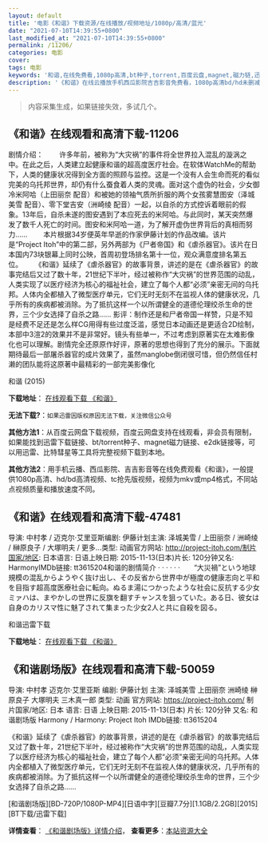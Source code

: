 ```yaml
---
layout: default
title: '电影《和谐》下载资源/在线播放/视频地址/1080p/高清/蓝光'
date: "2021-07-10T14:39:55+0800"
last_modified_at: "2021-07-10T14:39:55+0800"
permalink: /11206/
categories: 电影
cover:
tags: 电影
keywords: '和谐,在线免费看,1080p高清,bt种子,torrent,百度云盘,magnet,磁力链,迅雷下载资源'
description: '《和谐》在线云播放手机西瓜影院吉吉影音免费看，1080p高清bd/hd未删减完整版和tc抢先枪版，mkv/mp4格式，附带bt/torrent种子、magnet/磁力链、百度云盘、网盘资源迅雷下载链接'
---
```


>内容采集生成，如果链接失效，多试几个。


## 《和谐》在线观看和高清下载-11206

剧情介绍： 　　许多年前，被称为“大灾祸”的事件将全世界拉入混乱的漩涡之中。在此之后，人类建立起健康和谐的超高度医疗社会。在软体WatchMe的帮助下，人类的健康状况得到全方面的照顾与监控。这是一个没有人会生命而死的看似完美的乌托邦世界，却仍有什么蚕食着人类的灵魂。面对这个虚伪的社会，少女御冷米阿哈（上田丽奈 配音）和被她的领袖气质所折服的两个女孩雾慧图安（泽城美雪 配音）、零下堂吉安（洲崎绫 配音）一起，以自杀的方式控诉着眼前的假象。13年后，自杀未遂的图安遇到了本应死去的米阿哈。与此同时，某天突然爆发了数千人死亡的时间。图安和米阿哈一道，为了解开虚伪世界背后的真相而努力…… 　　本片根据34岁便英年早逝的作家伊藤计划的作品改编。该片是“Project Itoh”中的第二部，另外两部为《尸者帝国》和《虐杀器官》。该片在日本国内73块银幕上同时公映，首周初登场排名第十一位，观众满意度排名第五位。 　　《和谐》延续了《虐杀器官》的故事背景，讲述的是在《虐杀器官》的故事完结后又过了数十年，21世纪下半叶，经过被称作“大灾祸”的世界范围的动乱，人类实现了以医疗经济为核心的福祉社会，建立了每个人都“必须”亲密无间的乌托邦。人体内全都植入了微型医疗单元，它们无时无刻不在监视人体的健康状况，几乎所有的疾病都被消除。为了抵抗这样一个以所谓健全的道德伦理绞杀生命的世界，三个少女选择了自杀之路…… 影评：制作还是和尸者帝国一样赞，只是不知是经费不足还是怎么样CG用得有些过度泛滥，感觉日本动画还是更适合2D绘制，本部中3渲2的效果并不是非常好。镜头有些单一，不过考虑到原著实在太难影像化也可以理解。剧情完全还原原作好评，原著的思想也得到了充分的展示。下面就期待最后一部屠杀器官的成片效果了，虽然manglobe倒闭很可惜，但仍然信任村濑的团队能将这原著中最精彩的一部完美影像化


和谐 (2015)

**下载地址**： [在线观看下载 《和谐》](https://www.btbtdy.me/btdy/dy7912.html) 


**无法下载?**：`如果迅雷因版权原因无法下载，关注微信公众号 `

**其他方法1**：从百度云网盘下载视频，百度云网盘支持在线观看，非会员有限制，如果能找到迅雷下载链接、bt/torrent种子、magnet磁力链接、e2dk链接等，可以用迅雷、比特彗星等工具将完整视频下载到本地。

**其他方法2**：用手机云播、西瓜影院、吉吉影音等在线免费观看《和谐》，一般提供1080p高清、hd/bd高清视频、tc抢先版视频，视频为mkv或mp4格式，不同站点视频质量和播放速度不同。


## 《和谐》在线观看和高清下载-47481

导演: 中村孝 / 迈克尔·艾里亚斯编剧: 伊藤计划主演: 泽城美雪 / 上田丽奈 / 洲崎绫 / 榊原良子 / 大塚明夫 / 更多...类型: 动画官方网站: http://project-itoh.com/制片国家/地区: 日本语言: 日语上映日期: 2015-11-13(日本)片长: 120分钟又名: HarmonyIMDb链接: tt3615204和谐的剧情简介  ·  ·  ·  ·  ·  ·　　“大災禍”という地球規模の混乱からようやく抜け出し、その反省から世界中が極度の健康志向と平和を目指す超高度医療社会に転向。ぬるま湯につかったような社会に反抗する少女ミァハは、まやかしの世界に反旗を翻すチャンスを狙っていた。ある日、彼女は自身のカリスマ性に魅了されて集まった少女2人と共に自殺を図る。


和谐迅雷下载

**下载地址**： [在线观看下载 《和谐》](https://www.993dy.com//vod-detail-id-6220.html) 


## 《和谐剧场版》在线观看和高清下载-50059

导演: 中村孝 迈克尔·艾里亚斯 编剧: 伊藤计划 主演: 泽城美雪 上田丽奈 洲崎绫 榊原良子 大塚明夫 三木真一郎 类型: 动画 官方网站: https://project-itoh.com/ 制片国家/地区: 日本 语言: 日语 上映日期: 2015-11-13(日本) 片长: 120分钟 又名: 和谐剧场版 Harmony / Harmony: Project Itoh IMDb链接: tt3615204

《和谐》延续了《虐杀器官》的故事背景，讲述的是在《虐杀器官》的故事完结后又过了数十年，21世纪下半叶，经过被称作“大灾祸”的世界范围的动乱，人类实现了以医疗经济为核心的福祉社会，建立了每个人都“必须”亲密无间的乌托邦。人体内全都植入了微型医疗单元，它们无时无刻不在监视人体的健康状况，几乎所有的疾病都被消除。为了抵抗这样一个以所谓健全的道德伦理绞杀生命的世界，三个少女选择了自杀之路……


[和谐剧场版][BD-720P/1080P-MP4][日语中字][豆瓣7.7分][1.1GB/2.2GB][2015][BT下载/迅雷下载]

**详情查看**： [《和谐剧场版》详情介绍](/movie/50059/)， **查看更多**：[本站资源大全](/movie/t/all/)

